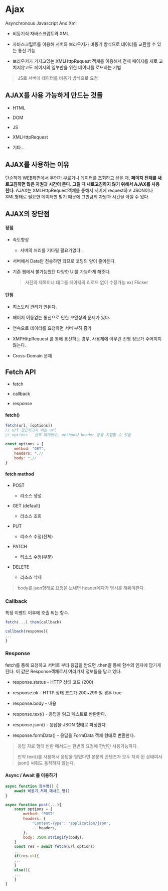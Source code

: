 # Ajax

Asynchronous Javascript And Xml

- 비동기식 자바스크립트와 XML

- 자바스크립트를 이용해 서버와 브라우저가 비동기 방식으로 데이터를 교환할 수 있는 통신 기능

- 브라우저가 가지고있는 XMLHttpRequest 객체를 이용해서 전체 페이지를 새로 고치지않고도 페이지의 일부만을 위한 데이터를 로드하는 기법

> JS로 서버에 데이터를 비동기 방식으로 요청

## AJAX를 사용 가능하게 만드는 것들

- HTML

- DOM

- JS

- XMLHttpRequest

- 기타...

## AJAX를 사용하는 이유

단순하게 WEB화면에서 무언가 부르거나 데이터를 조회하고 싶을 때, **페이지 전체를 새로고침하면 많은 자원과 시간이 든다. 그럴 때 새로고침하지 않기 위해서 AJAX를 사용한다**. AJAX는 XMLHttpRequest객체를 통해서 서버에 request하고 JSON이나 XML형태로 필요한 데이터만 받기 때문에 그만큼의 자원과 시간을 아낄 수 있다.

## AJAX의 장단점

#### 장점

- 속도향상
  
  - 서버의 처리를 기다릴 필요가없다.

- 서버에서 Data만 전송하면 되므로 코딩의 양이 줄어든다.

- 기존 웹에서 불가능했던 다양한 UI를 가능하게 해준다. 
  
  > 사진의 제목이나 태그를 페이지의 리로드 없이 수정가능 ex) Flicker

#### 단점

- 히스토리 관리가 안된다.

- 페이지 이동없는 통신으로 인한 보안상의 문제가 있다.

- 연속으로 데이터를 요청하면 서버 부하 증가

- XMPHttpRequest 를 통해 통신하는 경우, 사용제에 아무런 진행 정보가 주어지지 않는다.

- Cross-Domain 문제

## Fetch API

- fetch

- callback

- response

#### fetch()

```js
fetch(url, [options])
// url 접근하고자 하는 url
// options - 선택 매개변수, method나 header 등을 지정할 수 있음

const options = {
    method: "GET",
    headers: *,// 
    body: *,//
}
```

#### fetch method

- POST
  
  - 리소스 생성

- GET (default)
  
  - 리소스 조회

- PUT
  
  - 리소스 수정(전체)

- PATCH
  
  - 리소스 수정(부분)

- DELETE
  
  - 리소스 삭제

> body를 json형태로 요청을 보내면 header에다가 명시를 해줘야한다.

### Callback

특정 이벤트 이후에 호출 되는 함수.

```js
fetch(...).then(callback)

callback(response){
...
}
```



### Response

fetch를 통해 요청하고 서버로 부터 응답을 받으면 .then을 통해 함수의 인자에 담기게 된다. 이 값은 Response객체로서 여러가지 정보들을 담고 있다.



- response.status - HTTP 상태 코드 (200)

- response.ok - HTTP 상태 코드가 200~299 일 경우 true

- response.body - 내용

- response.text() - 응답을 읽고 텍스트로 반환한다.

- response.json() - 응답을 JSON 형태로 파싱한다.

- response.formData() - 응답을 FormData 객체 형태로 변환한다.



> 응답 자료 형태 반환 메서드는 한번의 요청에 한번만 사용가능하다.
> 
> 만약 text()를 사용해서 응답을 얻었다면 본문의 콘텐츠가 모두 처리 된 상태여서 json() 써줘도 동작하지 않는다.





#### Async / Await 를 이용하기

```js
async function 함수명() {
    await 비동기_처리_메서드_명()
}

async function post(...){
    const options = {
        method: "POST"
        headers: {
            "Content-Type": "application/json",
            ...headers,
        },
        body: JSON.stringify(body),
    }
    const res = await fetch(url,options)
    ...
    if(res.ok){
    ...
    }
    else(){
    ...
    }
}
```
